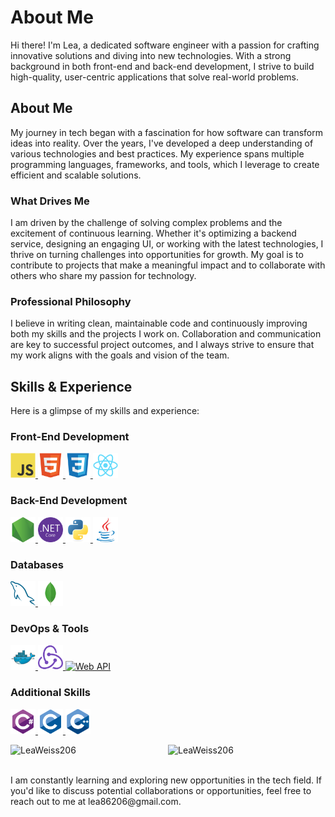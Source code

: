 # About Me

Hi there! I'm Lea, a dedicated software engineer with a passion for crafting innovative solutions and diving into new technologies. With a strong background in both front-end and back-end development, I strive to build high-quality, user-centric applications that solve real-world problems.

## About Me

My journey in tech began with a fascination for how software can transform ideas into reality. Over the years, I've developed a deep understanding of various technologies and best practices. My experience spans multiple programming languages, frameworks, and tools, which I leverage to create efficient and scalable solutions.

### What Drives Me

I am driven by the challenge of solving complex problems and the excitement of continuous learning. Whether it's optimizing a backend service, designing an engaging UI, or working with the latest technologies, I thrive on turning challenges into opportunities for growth. My goal is to contribute to projects that make a meaningful impact and to collaborate with others who share my passion for technology.

### Professional Philosophy

I believe in writing clean, maintainable code and continuously improving both my skills and the projects I work on. Collaboration and communication are key to successful project outcomes, and I always strive to ensure that my work aligns with the goals and vision of the team.

## Skills & Experience

Here is a glimpse of my skills and experience:

### Front-End Development
<a href="https://developer.mozilla.org/en-US/docs/Web/JavaScript" target="_blank"> <img src="https://raw.githubusercontent.com/devicons/devicon/master/icons/javascript/javascript-original.svg" alt="JavaScript" width="40" height="40"/> </a>
<a href="https://developer.mozilla.org/en-US/docs/Web/Guide/HTML/HTML5" target="_blank"> <img src="https://raw.githubusercontent.com/devicons/devicon/master/icons/html5/html5-original.svg" alt="HTML5" width="40" height="40"/> </a>
<a href="https://developer.mozilla.org/en-US/docs/Web/CSS" target="_blank"> <img src="https://raw.githubusercontent.com/devicons/devicon/master/icons/css3/css3-original.svg" alt="CSS" width="40" height="40"/> </a>
<a href="https://reactjs.org/" target="_blank"> <img src="https://raw.githubusercontent.com/devicons/devicon/master/icons/react/react-original.svg" alt="React" width="40" height="40"/> </a>

### Back-End Development
<a href="https://nodejs.org/" target="_blank"> <img src="https://raw.githubusercontent.com/devicons/devicon/master/icons/nodejs/nodejs-original.svg" alt="Node.js" width="40" height="40"/> </a>
<a href="https://dotnet.microsoft.com/" target="_blank"> <img src="https://raw.githubusercontent.com/devicons/devicon/master/icons/dotnetcore/dotnetcore-original.svg" alt=".NET Core" width="40" height="40"/> </a>
<a href="https://www.python.org/" target="_blank"> <img src="https://raw.githubusercontent.com/devicons/devicon/master/icons/python/python-original.svg" alt="Python" width="40" height="40"/> </a>
<a href="https://www.java.com/" target="_blank"> <img src="https://raw.githubusercontent.com/devicons/devicon/master/icons/java/java-original.svg" alt="Java" width="40" height="40"/> </a>

### Databases
<a href="https://www.mysql.com/" target="_blank"> <img src="https://raw.githubusercontent.com/devicons/devicon/master/icons/mysql/mysql-original.svg" alt="MySQL" width="40" height="40"/> </a>
<a href="https://www.mongodb.com/" target="_blank"> <img src="https://raw.githubusercontent.com/devicons/devicon/master/icons/mongodb/mongodb-original.svg" alt="MongoDB" width="40" height="40"/> </a>

### DevOps & Tools
<a href="https://www.docker.com/" target="_blank"> <img src="https://raw.githubusercontent.com/devicons/devicon/master/icons/docker/docker-original.svg" alt="Docker" width="40" height="40"/> </a>
<a href="https://redux.js.org/" target="_blank"> <img src="https://raw.githubusercontent.com/devicons/devicon/master/icons/redux/redux-original.svg" alt="React Redux" width="40" height="40"/> </a>
<a href="https://developer.mozilla.org/en-US/docs/Glossary/WebAPI" target="_blank"> <img src="https://img.icons8.com/color/48/000000/api.png" alt="Web API" width="40" height="40"/> </a>

### Additional Skills
<a href="https://docs.microsoft.com/en-us/dotnet/csharp/" target="_blank"> <img src="https://raw.githubusercontent.com/devicons/devicon/master/icons/csharp/csharp-original.svg" alt="C#" width="40" height="40"/> </a>
<a href="https://en.wikipedia.org/wiki/C_(programming_language)" target="_blank"> <img src="https://raw.githubusercontent.com/devicons/devicon/master/icons/c/c-original.svg" alt="C" width="40" height="40"/> </a>
<a href="https://en.wikipedia.org/wiki/C%2B%2B" target="_blank"> <img src="https://raw.githubusercontent.com/devicons/devicon/master/icons/cplusplus/cplusplus-original.svg" alt="C++" width="40" height="40"/> </a>

<p>
  <img align="left" src="https://github-readme-stats.vercel.app/api/top-langs?username=LeaWeiss206&show_icons=true&locale=en&layout=compact&theme=dracula" alt="LeaWeiss206" />
</p>

<p align="center">
  <img src="https://github-readme-stats.vercel.app/api?username=LeaWeiss206&show_icons=true&locale=en&theme=dracula" alt="LeaWeiss206" />
</p>

<br>
I am constantly learning and exploring new opportunities in the tech field. If you'd like to discuss potential collaborations or opportunities, feel free to reach out to me at lea86206@gmail.com.

 
